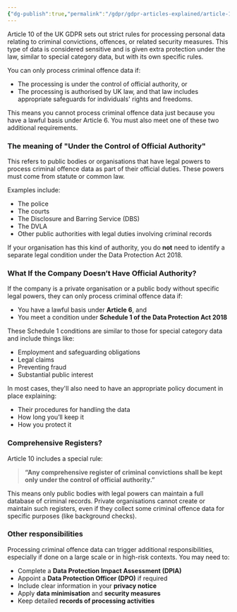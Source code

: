 ```yaml
---
{"dg-publish":true,"permalink":"/gdpr/gdpr-articles-explained/article-10-processing-of-criminal-offence-data/","title":["Article 10 - Processing of Criminal Offence Data"]}
---
```



Article 10 of the UK GDPR sets out strict rules for processing personal data relating to criminal convictions, offences, or related security measures. This type of data is considered sensitive and is given extra protection under the law, similar to special category data, but with its own specific rules.

You can only process criminal offence data if:
- The processing is under the control of official authority, or
- The processing is authorised by UK law, and that law includes appropriate safeguards for individuals' rights and freedoms.

This means you cannot process criminal offence data just because you have a lawful basis under Article 6. You must also meet one of these two additional requirements.

### The meaning of "Under the Control of Official Authority"
This refers to public bodies or organisations that have legal powers to process criminal offence data as part of their official duties. These powers must come from statute or common law.

Examples include:
- The police
- The courts
- The Disclosure and Barring Service (DBS)
- The DVLA
- Other public authorities with legal duties involving criminal records

If your organisation has this kind of authority, you do **not** need to identify a separate legal condition under the Data Protection Act 2018.

### What If the Company Doesn’t Have Official Authority?

If the company is a private organisation or a public body without specific legal powers, they can only process criminal offence data if:
- You have a lawful basis under **Article 6**, and
- You meet a condition under **Schedule 1 of the Data Protection Act 2018**

These Schedule 1 conditions are similar to those for special category data and include things like:
- Employment and safeguarding obligations
- Legal claims
- Preventing fraud
- Substantial public interest

In most cases, they'll also need to have an appropriate policy document in place explaining:
- Their procedures for handling the data
- How long you’ll keep it
- How you protect it

### Comprehensive Registers?

Article 10 includes a special rule:

> **“Any comprehensive register of criminal convictions shall be kept only under the control of official authority.”**

This means only public bodies with legal powers can maintain a full database of criminal records. Private organisations cannot create or maintain such registers, even if they collect some criminal offence data for specific purposes (like background checks).

### Other responsibilities

Processing criminal offence data can trigger additional responsibilities, especially if done on a large scale or in high-risk contexts. You may need to:

- Complete a **Data Protection Impact Assessment (DPIA)**
- Appoint a **Data Protection Officer (DPO)** if required
- Include clear information in your **privacy notice**
- Apply **data minimisation** and **security measures**
- Keep detailed **records of processing activities**